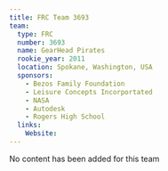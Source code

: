 ```yaml
---
title: FRC Team 3693
team:
  type: FRC
  number: 3693
  name: GearHead Pirates
  rookie_year: 2011
  location: Spokane, Washington, USA
  sponsors:
    - Bezos Family Foundation
    - Leisure Concepts Incorportated
    - NASA
    - Autodesk
    - Rogers High School
  links:
    Website: 
---
```

No content has been added for this team